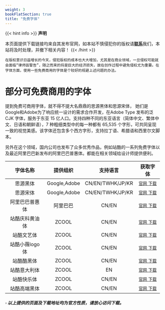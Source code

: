 ```yaml
---
weight: 3
bookFlatSection: true
title: "免费字体"
---
```


{{< hint info >}}
**<i class="fa fa-exclamation-circle"></i> 声明**

本页面提供下载链接均来自其发布官网，如本站不慎侵犯你的版权请[**联系**](/docs/about/)我们，本站将及时处理，并撤下相关内容！
{{< /hint >}}

`在版权意识日益增长的今天，侵犯版权的成本也大大增加，尤其是在商业领域，一旦侵权可能就会面临“律师函警告”，随之而来的将是巨大的经济损失，故在创作过程中避免侵权尤为重要。在字体方面，使用一些免费商用的字体是个较好的规避上述问题的办法。`

# **<i class="fa fa-tag"></i> 部分可免费商用的字体** #

提到免费可商用字体，就不得不提大名鼎鼎的思源黑体和思源宋体， 她们是Google和Adobe为了响应统一设计的需求合作开发，在Adobe Type 发布的泛 CJK 字体，服务于东亚 15 亿人口。支持四种不同的东亚语言（简体中文、繁体中文、日语和朝鲜语），7 种粗细类型中的每一种都有 65,535 个字形，可共同呈现一致的视觉美感。该字体还包含多个西方字形，支持拉丁语、希腊语和西里尔文脚本。

另外在这个领域，国内公司也发布了众多优秀作品，例如站酷的一系列免费字体以及最近阿里巴巴新发布的阿里巴巴普惠体。都能在相关领域给设计师提供便利。


字体名称 | 提供组织 | 支持语言 | 获取字体
:--: | :--: | :--: |  :--:
| 思源黑体 | Google,Adobe | CN/EN/TWHK/JP/KR | [`官网` ](https://fonts.adobe.com/fonts/source-han-sans-simplified-chinese)  [`下载`](https://github.com/adobe-fonts/source-han-sans/blob/master/README-CN.md) |
| 思源宋体 | Google,Adobe | CN/EN/TWHK/JP/KR | [`官网` ](https://source.typekit.com/source-han-serif/cn/)  [`下载`](https://github.com/adobe-fonts/source-han-serif/archive/1.001R.zip) |
| 阿里巴巴普惠体 | 阿里巴巴 | CN/EN | [`官网` ](https://alibabafont.taobao.com/wow/alibabafont/act/alifont?spm=a213iq.12741207.2438956849.1.11c2461ddFnIgM&wh_biz=tm&acm=lb-zebra-476210-6318664.1003.4.5749054&scm=1003.4.lb-zebra-476210-6318664.OTHER_15543390589341_5749054)  [`下载`](https://aifont.alicdn.com/AlibabaPuHuiTi/AlibabaPuHuiTiAll.zip) |
| 站酷庆科黄油体 | ZCOOL | CN/EN | [`官网` ](http://www.zcool.com.cn/special/zcoolfonts/)  [`下载`](https://file.zcool.cn/community/file/2018/6/1034bc5b5980ce0000013ef2b1ebb6.zip?Expires=1567733623&OSSAccessKeyId=lwQTEmwHzzSWSkqd&Signature=U2PeH%2BnIY/en/pjYpGTCyYzT8M4%3D) |
| 站酷文艺体 | ZCOOL | CN/EN | [`官网` ](http://www.zcool.com.cn/special/zcoolfonts/)  [`下载`](https://file.zcool.cn/community/file/2018/6/109e925b5980e20000013ef2fca826.zip?Expires=1567733623&OSSAccessKeyId=lwQTEmwHzzSWSkqd&Signature=UL5ije8vGMfCO4G9u/71HiisEL0%3D) |
| 站酷小薇logo体 | ZCOOL | CN/EN | [`官网` ](http://www.zcool.com.cn/special/zcoolfonts/)  [`下载`](https://file.zcool.cn/community/file/2018/6/10cef55b59801c0000013ef2611d13.zip?Expires=1567733623&OSSAccessKeyId=lwQTEmwHzzSWSkqd&Signature=qwKd6f4ln6jPE87lYL26f2Ui/P0%3D) |
| 站酷酷黑体 | ZCOOL | CN/EN | [`官网` ](http://www.zcool.com.cn/special/zcoolfonts/)  [`下载`](https://file.zcool.cn/community/file/2018/6/10be2b5b5980380000013ef2703a1e.zip?Expires=1567733623&OSSAccessKeyId=lwQTEmwHzzSWSkqd&Signature=o0yVO3fytSo60%2BbEUWoXRXpnr0M%3D) |
| 站酷意大利体 | ZCOOL | EN | [`官网` ](http://www.zcool.com.cn/special/zcoolfonts/)  [`下载`](https://file.zcool.cn/community/file/2018/6/10ff435b5980560000013ef2da8a8a.zip?Expires=1567733623&OSSAccessKeyId=lwQTEmwHzzSWSkqd&Signature=fZzDc%2BiGxxM3xJxO7K0wR5Qd0sA%3D) |
| 站酷快乐体 | ZCOOL | CN/EN | [`官网` ](http://www.zcool.com.cn/special/zcoolfonts/)  [`下载`](https://file.zcool.cn/community/file/2018/6/107cdc5b5980750000013ef2accb1a.zip?Expires=1567733623&OSSAccessKeyId=lwQTEmwHzzSWSkqd&Signature=o5sjyaqK%2BKwpQSXY9bWctP/4Klc%3D) |
| 站酷高端黑体 | ZCOOL | CN/EN | [`官网` ](http://www.zcool.com.cn/special/zcoolfonts/)  [`下载`](https://file.zcool.cn/community/file/2018/6/10a0175b59809c0000013ef2e848ae.zip?Expires=1567733623&OSSAccessKeyId=lwQTEmwHzzSWSkqd&Signature=g1LLJrUy8iQGHo4qpxpZC6Paq08%3D) |

<h5> ▫️ 以上提供的页面及下载地址均为官方性质，请放心访问下载。</a></h5>




